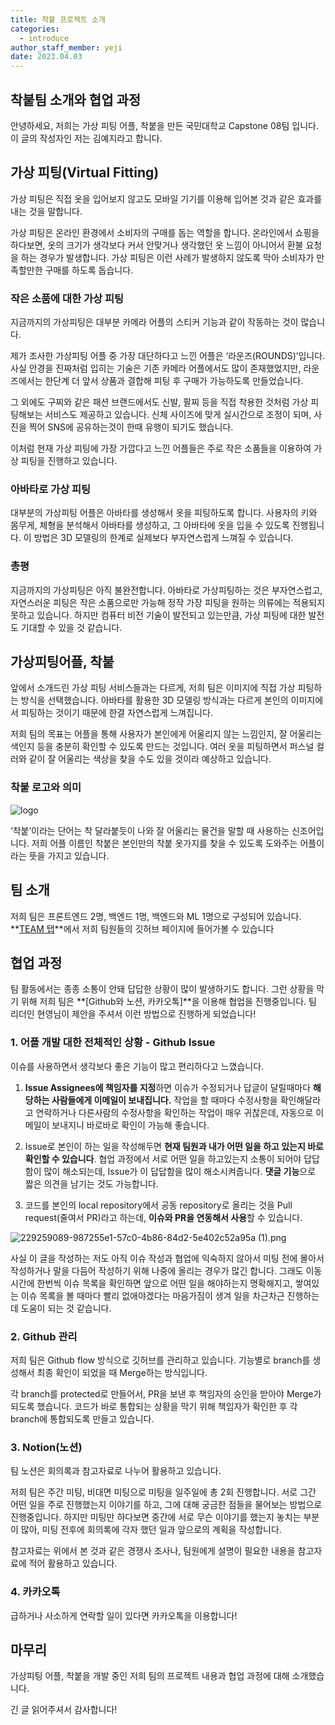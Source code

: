```yaml
---
title: 착붙 프로젝트 소개
categories: 
  - introduce
author_staff_member: yeji
date: 2023.04.03
---
```



## 착붙팀 소개와 협업 과정

안녕하세요, 저희는 가상 피팅 어플, 착붙을 만든 국민대학교 Capstone 08팀 입니다. 이 글의 작성자인 저는 김예지라고 합니다.

## 가상 피팅(Virtual Fitting)

가상 피팅은 직접 옷을 입어보지 않고도 모바일 기기를 이용해 입어본 것과 같은 효과를 내는 것을 말합니다.

가상 피팅은 온라인 환경에서 소비자의 구매를 돕는 역할을 합니다. 온라인에서 쇼핑을 하다보면, 옷의 크기가 생각보다 커서 안맞거나 생각했던 옷 느낌이 아니어서 환불 요청을 하는 경우가 발생합니다. 가상 피팅은 이런 사례가 발생하지 않도록 막아 소비자가 만족할만한 구매를 하도록 돕습니다.

### 작은 소품에 대한 가상 피팅

지금까지의 가상피팅은 대부분 카메라 어플의 스티커 기능과 같이 작동하는 것이 많습니다. 

제가 조사한 가상피팅 어플 중 가장 대단하다고 느낀 어플은 ‘라운즈(ROUNDS)’입니다. 사실 안경을 진짜처럼 입히는 기술은 기존 카메라 어플에서도 많이 존재했었지만, 라운즈에서는 한단계 더 앞서 상품과 결합해 피팅 후 구매가 가능하도록 만들었습니다. 


그 외에도 구찌와 같은 패션 브랜드에서도 신발, 팔찌 등을 직접 착용한 것처럼 가상 피팅해보는 서비스도 제공하고 있습니다. 신체 사이즈에 맞게 실시간으로 조정이 되며, 사진을 찍어 SNS에 공유하는것이 한때 유행이 되기도 했습니다.

이처럼 현재 가상 피팅에 가장 가깝다고 느낀 어플들은 주로 작은 소품들을 이용하여 가상 피팅을 진행하고 있습니다. 

### 아바타로 가상 피팅

대부분의 가상피팅 어플은 아바타를 생성해서 옷을 피팅하도록 합니다. 사용자의 키와 몸무게, 체형을 분석해서 아바타를 생성하고, 그 아바타에 옷을 입을 수 있도록 진행됩니다. 이 방법은 3D 모델링의 한계로 실제보다 부자연스럽게 느껴질 수 있습니다. 


### 총평

지금까지의 가상피팅은 아직 불완전합니다. 아바타로 가상피팅하는 것은 부자연스럽고, 자연스러운 피팅은 작은 소품으로만 가능해 정작 가장 피팅을 원하는 의류에는 적용되지 못하고 있습니다. 하지만 컴퓨터 비전 기술이 발전되고 있는만큼, 가상 피팅에 대한 발전도 기대할 수 있을 것 같습니다.

## 가상피팅어플, 착붙

앞에서 소개드린 가상 피팅 서비스들과는 다르게, 저희 팀은 이미지에 직접 가상 피팅하는 방식을 선택했습니다. 아바타를 활용한 3D 모델링 방식과는 다르게 본인의 이미지에서 피팅하는 것이기 때문에 한결 자연스럽게 느껴집니다.


저희 팀의 목표는 어플을 통해 사용자가 본인에게 어울리지 않는 느낌인지, 잘 어울리는 색인지 등을 충분히 확인할 수 있도록 만드는 것입니다. 여러 옷을 피팅하면서 퍼스널 컬러와 같이 잘 어울리는 색상을 찾을 수도 있을 것이라 예상하고 있습니다.

### 착붙 로고와 의미

![logo](https://user-images.githubusercontent.com/80736490/229424660-cf73e671-b2fe-4039-a596-b1593aa926c5.png)


‘착붙’이라는 단어는 착 달라붙듯이 나와 잘 어울리는 물건을 말할 때 사용하는 신조어입니다. 저희 어플 이름인 착붙은 본인만의 착붙 옷가지를 찾을 수 있도록 도와주는 어플이라는 뜻을 가지고 있습니다.

## 팀 소개

저희 팀은 프론트엔드 2명, 백엔드 1명, 백엔드와 ML 1명으로 구성되어 있습니다. **[TEAM 탭](https://kookmin-sw.github.io/capstone-2023-08/about/)**에서 저희 팀원들의 깃허브 페이지에 들어가볼 수 있습니다

## 협업 과정

팀 활동에서는 종종 소통이 안돼 답답한 상황이 많이 발생하기도 합니다. 그런 상황을 막기 위해 저희 팀은 **[Github와 노션, 카카오톡]**을 이용해 협업을 진행중입니다. 팀 리더인 현영님이 제안을 주셔서 이런 방법으로 진행하게 되었습니다!

### 1. 어플 개발 대한 전체적인 상황 - Github Issue

이슈를 사용하면서 생각보다 좋은 기능이 많고 편리하다고 느꼈습니다.

1. **Issue Assignees에 책임자를 지정**하면 이슈가 수정되거나 답글이 달릴때마다 **해당하는 사람들에게 이메일이 보내집니다.** 작업을 할 때마다 수정사항을 확인해달라고 연락하거나 다른사람의 수정사항을 확인하는 작업이 매우 귀찮은데, 자동으로 이메일이 보내지니 바로바로 확인이 가능해 좋습니다.

2. Issue로 본인이 하는 일을 작성해두면 **현재 팀원과 내가 어떤 일을 하고 있는지 바로 확인할 수 있습니다**. 협업 과정에서 서로 어떤 일을 하고있는지 소통이 되어야 답답함이 많이 해소되는데, Issue가 이 답답함을 많이 해소시켜줍니다. **댓글 기능**으로 짧은 의견을 남기는 것도 가능합니다.

3. 코드를 본인의 local repository에서 공동 repository로 올리는 것을 Pull request(줄여서 PR)라고 하는데, **이슈와 PR을 연동해서 사용**할 수 있습니다. 

![229259089-987255e1-57c0-4b86-84d2-5e402c52a95a (1).png](https://user-images.githubusercontent.com/80736490/229424665-b6f6a60c-97f7-400a-be31-b71680fcd1ec.png)

사실 이 글을 작성하는 저도 아직 이슈 작성과 협업에 익숙하지 않아서 미팅 전에 몰아서 작성하거나 말을 다듬어 작성하기 위해 나중에 올리는 경우가 많긴 합니다. 그래도 이동시간에 한번씩 이슈 목록을 확인하면 앞으로 어떤 일을 해야하는지 명확해지고, 쌓여있는 이슈 목록을 볼 때마다 빨리 없애야겠다는 마음가짐이 생겨 일을 차근차근 진행하는데 도움이 되는 것 같습니다.

### 2. Github 관리

저희 팀은 Github flow 방식으로 깃허브를 관리하고 있습니다. 기능별로 branch를 생성해서 최종 확인이 되었을 때 Merge하는 방식입니다. 

각 branch를 protected로 만들어서, PR을 보낸 후 책임자의 승인을 받아야 Merge가 되도록 했습니다. 코드가 바로 통합되는 상황을 막기 위해 책임자가 확인한 후 각 branch에 통합되도록 만들고 있습니다.

### 3. Notion(노션)

팀 노션은 회의록과 참고자료로 나누어 활용하고 있습니다.

저희 팀은 주간 미팅, 비대면 미팅으로 미팅을 일주일에 총 2회 진행합니다. 서로 그간 어떤 일을 주로 진행했는지 이야기를 하고, 그에 대해 궁금한 점들을 물어보는 방법으로 진행중입니다. 하지만 미팅만 하다보면 중간에 서로 무슨 이야기를 했는지 놓치는 부분이 많아, 미팅 전후에 회의록에 각자 했던 일과 앞으로의 계획을 작성합니다. 

참고자료는 위에서 본 것과 같은 경쟁사 조사나, 팀원에게 설명이 필요한 내용을 참고자료에 적어 활용하고 있습니다. 

### 4. 카카오톡

급하거나 사소하게 연락할 일이 있다면 카카오톡을 이용합니다!

## 마무리

가상피팅 어플, 착붙을 개발 중인 저희 팀의 프로젝트 내용과 협업 과정에 대해 소개했습니다.

긴 글 읽어주셔서 감사합니다!